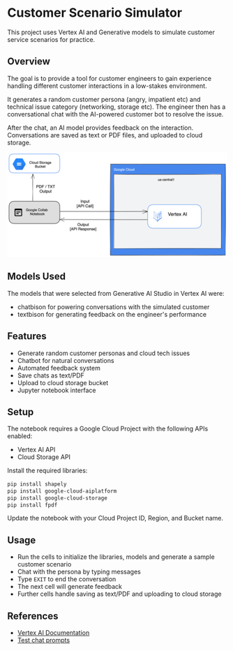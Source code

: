 # Customer Scenario Simulator

This project uses Vertex AI and Generative models to simulate customer service scenarios for practice.

## Overview

The goal is to provide a tool for customer engineers to gain experience handling different customer interactions in a low-stakes environment.

It generates a random customer persona (angry, impatient etc) and technical issue category (networking, storage etc). The engineer then has a conversational chat with the AI-powered customer bot to resolve the issue.

After the chat, an AI model provides feedback on the interaction. Conversations are saved as text or PDF files, and uploaded to cloud storage.

![Architecture](Architecture.png)

## Models Used

The models that were selected from Generative AI Studio in Vertex AI were:

* chatbison for powering conversations with the simulated customer
* textbison for generating feedback on the engineer's performance

## Features
* Generate random customer personas and cloud tech issues
* Chatbot for natural conversations
* Automated feedback system
* Save chats as text/PDF
* Upload to cloud storage bucket
* Jupyter notebook interface

## Setup
The notebook requires a Google Cloud Project with the following APIs enabled:

* Vertex AI API
* Cloud Storage API
  
Install the required libraries:

```
pip install shapely
pip install google-cloud-aiplatform
pip install google-cloud-storage
pip install fpdf
```

Update the notebook with your Cloud Project ID, Region, and Bucket name.

## Usage
* Run the cells to initialize the libraries, models and generate a sample customer scenario
* Chat with the persona by typing messages
* Type `EXIT` to end the conversation
* The next cell will generate feedback
* Further cells handle saving as text/PDF and uploading to cloud storage

## References
* [Vertex AI Documentation](https://cloud.google.com/vertex-ai/docs)
* [Test chat prompts](https://cloud.google.com/vertex-ai/docs/generative-ai/chat/test-chat-prompts)

